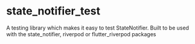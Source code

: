 # state_notifier_test
A testing library which makes it easy to test StateNotifier. Built to be used with the state_notifier, riverpod or flutter_riverpod packages
